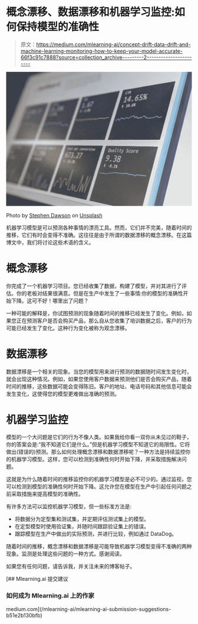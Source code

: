 # 概念漂移、数据漂移和机器学习监控:如何保持模型的准确性

> 原文：<https://medium.com/mlearning-ai/concept-drift-data-drift-and-machine-learning-monitoring-how-to-keep-your-model-accurate-66f3c91c7888?source=collection_archive---------2----------------------->

![](img/0aadb56bcff75c54dbc3f7f54bd50c21.png)

Photo by [Stephen Dawson](https://unsplash.com/@dawson2406?utm_source=medium&utm_medium=referral) on [Unsplash](https://unsplash.com?utm_source=medium&utm_medium=referral)

机器学习模型是可以预测各种事情的漂亮工具。然而，它们并不完美，随着时间的推移，它们有时会变得不准确。这往往是由于所谓的数据漂移的概念漂移。在这篇博文中，我们将讨论这些术语的含义。

# 概念漂移

你完成了一个机器学习项目。您已经收集了数据，构建了模型，并对其进行了评估。你的老板对结果很满意。但是在生产中发生了一些事情:你的模型的准确性开始下降。这可不好！哪里出了问题？

一种可能的解释是，你试图预测的现象随着时间的推移已经发生了变化。例如，如果您正在预测客户是否会购买产品，那么自从您收集了培训数据之后，客户的行为可能已经发生了变化。这种行为变化被称为观念漂移。

# 数据漂移

数据漂移是一个相关的现象。当您的模型用来进行预测的数据随时间发生变化时，就会出现这种情况。例如，如果您使用客户数据来预测他们是否会购买产品，随着时间的推移，这些数据可能会变得陈旧。客户的地址、电话号码和其他信息可能会发生变化，这使得您的模型更难做出准确的预测。

# 机器学习监控

模型的一个大问题是它们的行为不像人类。如果我给你看一双你从未见过的鞋子，你的答案会是:“我不知道它们是什么。”但是机器学习模型不知道它的局限性。它将做出(错误的)预测。那么如何处理概念漂移和数据漂移呢？一种方法是持续监控你的机器学习模型。这样，您可以检测到准确性何时开始下降，并采取措施解决问题。

这就是为什么随着时间的推移监控你的机器学习模型是必不可少的。通过监视，您可以检测到模型的准确性何时开始下降。这允许您在模型在生产中引起任何问题之前采取措施来提高模型的准确性。

有许多方法可以监控机器学习模型，但一些标准方法是:

*   将数据分为定型集和测试集，并定期评估测试集上的模型。
*   在定型模型时使用验证集，并随时间跟踪验证集上的错误。
*   跟踪模型在生产中做出的实际预测，并进行比较，例如通过 DataDog。

随着时间的推移，概念漂移和数据漂移是可能导致机器学习模型变得不准确的两种现象。监测是处理这些问题的一种方式。感谢阅读。

如果您有任何问题，请告诉我，并关注未来的博客帖子。

[](/mlearning-ai/mlearning-ai-submission-suggestions-b51e2b130bfb) [## Mlearning.ai 提交建议

### 如何成为 Mlearning.ai 上的作家

medium.com](/mlearning-ai/mlearning-ai-submission-suggestions-b51e2b130bfb)